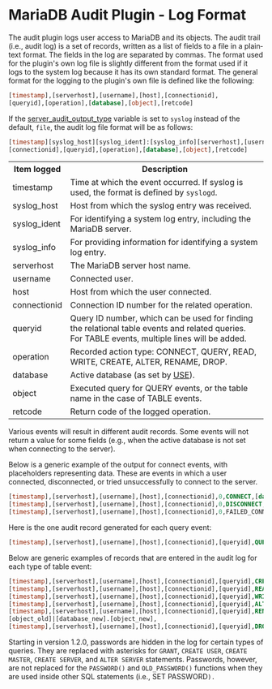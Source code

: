 # MariaDB Audit Plugin - Log Format

The audit plugin logs user access to MariaDB and its objects. The audit trail (i.e., audit log) is a set of records, written as a list of fields to a file in a plain‐text format. The fields in the log are separated by commas. The format used for the plugin's own log file is slightly different from the format used if it logs to the system log because it has its own standard format. The general format for the logging to the plugin's own file is defined like the following:

```sql
[timestamp],[serverhost],[username],[host],[connectionid],
[queryid],[operation],[database],[object],[retcode]
```

If the [server_audit_output_type](/kb/en/server_audit-system-variables/#server_audit_output_type) variable is set to `syslog` instead of the default, `file`, the audit log file format will be as follows:

```sql
[timestamp][syslog_host][syslog_ident]:[syslog_info][serverhost],[username],[host],
[connectionid],[queryid],[operation],[database],[object],[retcode]
```

<table><tbody><tr><th>Item logged</th><th>Description</th></tr>
<tr><td>timestamp</td><td>Time at which the event occurred. If syslog is used, the format is defined by <code>syslogd</code>.</td></tr>
<tr><td>syslog_host</td><td>Host from which the syslog entry was received.</td></tr>
<tr><td>syslog_ident</td><td>For identifying a system log entry, including the MariaDB server.</td></tr>
<tr><td>syslog_info</td><td>For providing information for identifying a system log entry.</td></tr>
<tr><td>serverhost</td><td>The MariaDB server host name.</td></tr>
<tr><td>username</td><td>Connected user.</td></tr>
<tr><td>host</td><td>Host from which the user connected.</td></tr>
<tr><td>connectionid</td><td>Connection ID number for the related operation.</td></tr>
<tr><td>queryid</td><td>Query ID number, which can be used for finding the relational table events and related queries. For TABLE events, multiple lines will be added.</td></tr>
<tr><td>operation</td><td>Recorded action type: CONNECT, QUERY, READ, WRITE, CREATE, ALTER, RENAME, DROP.</td></tr>
<tr><td>database</td><td>Active database (as set by <a href="/kb/en/use/">USE</a>).</td></tr>
<tr><td>object</td><td>Executed query for QUERY events, or the table name in the case of TABLE events.</td></tr>
<tr><td>retcode</td><td>Return code of the logged operation.</td></tr>
</tbody></table>

Various events will result in different audit records. Some events will not return a value for some fields (e.g., when the active database is not set when connecting to the server).

Below is a generic example of the output for connect events, with placeholders representing data. These are events in which a user connected, disconnected, or tried unsuccessfully to connect to the server.

```sql
[timestamp],[serverhost],[username],[host],[connectionid],0,CONNECT,[database],,0 
[timestamp],[serverhost],[username],[host],[connectionid],0,DISCONNECT,,,0 
[timestamp],[serverhost],[username],[host],[connectionid],0,FAILED_CONNECT,,,[retcode]
```

Here is the one audit record generated for each query event:

```sql
[timestamp],[serverhost],[username],[host],[connectionid],[queryid],QUERY,[database],[object], [retcode]
```

Below are generic examples of records that are entered in the audit log for each type of table event:

```sql
[timestamp],[serverhost],[username],[host],[connectionid],[queryid],CREATE,[database],[object], 
[timestamp],[serverhost],[username],[host],[connectionid],[queryid],READ,[database],[object], 
[timestamp],[serverhost],[username],[host],[connectionid],[queryid],WRITE,[database],[object], 
[timestamp],[serverhost],[username],[host],[connectionid],[queryid],ALTER,[database],[object], 
[timestamp],[serverhost],[username],[host],[connectionid],[queryid],RENAME,[database], 
[object_old]|[database_new].[object_new], 
[timestamp],[serverhost],[username],[host],[connectionid],[queryid],DROP,[database],[object],
```

Starting in version 1.2.0, passwords are hidden in the log for certain types of queries. They are replaced with asterisks for `GRANT`, `CREATE USER`, `CREATE MASTER`, `CREATE SERVER`, and `ALTER SERVER` statements. Passwords, however, are not replaced for the `PASSWORD()` and `OLD_PASSWORD()` functions when they are used inside other SQL statements (i.e., SET PASSWORD`).`